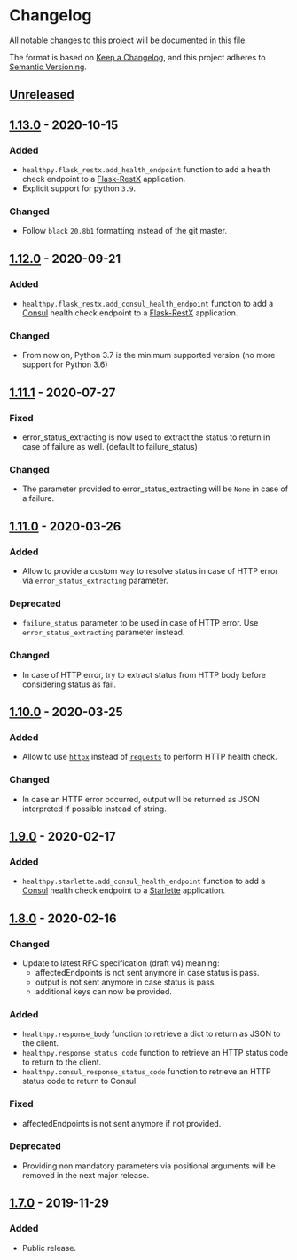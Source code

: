 # Changelog
All notable changes to this project will be documented in this file.

The format is based on [Keep a Changelog](https://keepachangelog.com/en/1.0.0/),
and this project adheres to [Semantic Versioning](https://semver.org/spec/v2.0.0.html).

## [Unreleased]

## [1.13.0] - 2020-10-15
### Added
- `healthpy.flask_restx.add_health_endpoint` function to add a health check endpoint to a [Flask-RestX](https://flask-restx.readthedocs.io/en/latest/) application.
- Explicit support for python `3.9`.

### Changed
- Follow `black` `20.8b1` formatting instead of the git master.

## [1.12.0] - 2020-09-21
### Added
- `healthpy.flask_restx.add_consul_health_endpoint` function to add a [Consul](https://www.consul.io/docs/agent/checks.html) health check endpoint to a [Flask-RestX](https://flask-restx.readthedocs.io/en/latest/) application.

### Changed
- From now on, Python 3.7 is the minimum supported version (no more support for Python 3.6)

## [1.11.1] - 2020-07-27
### Fixed
- error_status_extracting is now used to extract the status to return in case of failure as well. (default to failure_status)

### Changed
- The parameter provided to error_status_extracting will be `None` in case of a failure.

## [1.11.0] - 2020-03-26
### Added
- Allow to provide a custom way to resolve status in case of HTTP error via `error_status_extracting` parameter.

### Deprecated
- `failure_status` parameter to be used in case of HTTP error. Use `error_status_extracting` parameter instead.

### Changed
- In case of HTTP error, try to extract status from HTTP body before considering status as fail.

## [1.10.0] - 2020-03-25
### Added
- Allow to use [`httpx`](https://pypi.python.org/pypi/httpx) instead of [`requests`](https://pypi.python.org/pypi/requests) to perform HTTP health check.

### Changed
- In case an HTTP error occurred, output will be returned as JSON interpreted if possible instead of string.

## [1.9.0] - 2020-02-17
### Added
- `healthpy.starlette.add_consul_health_endpoint` function to add a [Consul](https://www.consul.io/docs/agent/checks.html) health check endpoint to a [Starlette](https://www.starlette.io) application.

## [1.8.0] - 2020-02-16
### Changed
- Update to latest RFC specification (draft v4) meaning:
    - affectedEndpoints is not sent anymore in case status is pass.
    - output is not sent anymore in case status is pass.
    - additional keys can now be provided.

### Added
- `healthpy.response_body` function to retrieve a dict to return as JSON to the client.
- `healthpy.response_status_code` function to retrieve an HTTP status code to return to the client.
- `healthpy.consul_response_status_code` function to retrieve an HTTP status code to return to Consul.

### Fixed
- affectedEndpoints is not sent anymore if not provided.

### Deprecated
- Providing non mandatory parameters via positional arguments will be removed in the next major release.

## [1.7.0] - 2019-11-29
### Added
- Public release.

[Unreleased]: https://github.com/Colin-b/healthpy/compare/v1.13.0...HEAD
[1.13.0]: https://github.com/Colin-b/healthpy/compare/v1.12.0...v1.13.0
[1.12.0]: https://github.com/Colin-b/healthpy/compare/v1.11.1...v1.12.0
[1.11.1]: https://github.com/Colin-b/healthpy/compare/v1.11.0...v1.11.1
[1.11.0]: https://github.com/Colin-b/healthpy/compare/v1.10.0...v1.11.0
[1.10.0]: https://github.com/Colin-b/healthpy/compare/v1.9.0...v1.10.0
[1.9.0]: https://github.com/Colin-b/healthpy/compare/v1.8.0...v1.9.0
[1.8.0]: https://github.com/Colin-b/healthpy/compare/v1.7.0...v1.8.0
[1.7.0]: https://github.com/Colin-b/healthpy/releases/tag/v1.7.0
